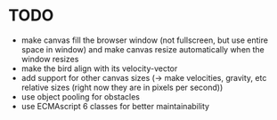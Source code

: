 # TODO
- make canvas fill the browser window (not fullscreen, but use entire space in window) and make canvas resize automatically when the window resizes
- make the bird align with its velocity-vector
- add support for other canvas sizes (-> make velocities, gravity, etc relative sizes (right now they are in pixels per second))
- use object pooling for obstacles
- use ECMAscript 6 classes for better maintainability